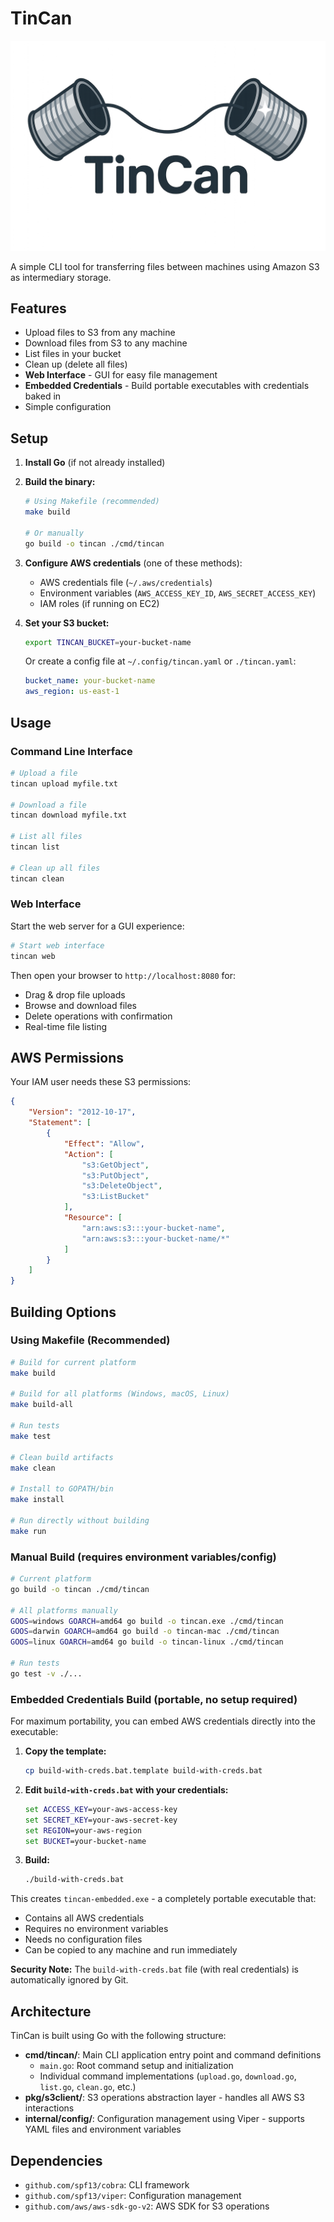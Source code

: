 # TinCan

![TinCan](./assets/tincan.png)

A simple CLI tool for transferring files between machines using Amazon S3 as intermediary storage.

## Features

- Upload files to S3 from any machine
- Download files from S3 to any machine
- List files in your bucket
- Clean up (delete all files)
- **Web Interface** - GUI for easy file management
- **Embedded Credentials** - Build portable executables with credentials baked in
- Simple configuration

## Setup

1. **Install Go** (if not already installed)

2. **Build the binary:**
   ```bash
   # Using Makefile (recommended)
   make build

   # Or manually
   go build -o tincan ./cmd/tincan
   ```

3. **Configure AWS credentials** (one of these methods):
   - AWS credentials file (`~/.aws/credentials`)
   - Environment variables (`AWS_ACCESS_KEY_ID`, `AWS_SECRET_ACCESS_KEY`)
   - IAM roles (if running on EC2)

4. **Set your S3 bucket:**
   ```bash
   export TINCAN_BUCKET=your-bucket-name
   ```

   Or create a config file at `~/.config/tincan.yaml` or `./tincan.yaml`:
   ```yaml
   bucket_name: your-bucket-name
   aws_region: us-east-1
   ```

## Usage

### Command Line Interface

```bash
# Upload a file
tincan upload myfile.txt

# Download a file
tincan download myfile.txt

# List all files
tincan list

# Clean up all files
tincan clean
```

### Web Interface

Start the web server for a GUI experience:

```bash
# Start web interface
tincan web
```

Then open your browser to `http://localhost:8080` for:
- Drag & drop file uploads
- Browse and download files
- Delete operations with confirmation
- Real-time file listing

## AWS Permissions

Your IAM user needs these S3 permissions:
```json
{
    "Version": "2012-10-17",
    "Statement": [
        {
            "Effect": "Allow",
            "Action": [
                "s3:GetObject",
                "s3:PutObject",
                "s3:DeleteObject",
                "s3:ListBucket"
            ],
            "Resource": [
                "arn:aws:s3:::your-bucket-name",
                "arn:aws:s3:::your-bucket-name/*"
            ]
        }
    ]
}
```

## Building Options

### Using Makefile (Recommended)

```bash
# Build for current platform
make build

# Build for all platforms (Windows, macOS, Linux)
make build-all

# Run tests
make test

# Clean build artifacts
make clean

# Install to GOPATH/bin
make install

# Run directly without building
make run
```

### Manual Build (requires environment variables/config)

```bash
# Current platform
go build -o tincan ./cmd/tincan

# All platforms manually
GOOS=windows GOARCH=amd64 go build -o tincan.exe ./cmd/tincan
GOOS=darwin GOARCH=amd64 go build -o tincan-mac ./cmd/tincan
GOOS=linux GOARCH=amd64 go build -o tincan-linux ./cmd/tincan

# Run tests
go test -v ./...
```

### Embedded Credentials Build (portable, no setup required)

For maximum portability, you can embed AWS credentials directly into the executable:

1. **Copy the template:**
   ```bash
   cp build-with-creds.bat.template build-with-creds.bat
   ```

2. **Edit `build-with-creds.bat` with your credentials:**
   ```bat
   set ACCESS_KEY=your-aws-access-key
   set SECRET_KEY=your-aws-secret-key
   set REGION=your-aws-region
   set BUCKET=your-bucket-name
   ```

3. **Build:**
   ```bash
   ./build-with-creds.bat
   ```

This creates `tincan-embedded.exe` - a completely portable executable that:
- Contains all AWS credentials
- Requires no environment variables
- Needs no configuration files
- Can be copied to any machine and run immediately

**Security Note:** The `build-with-creds.bat` file (with real credentials) is automatically ignored by Git.

## Architecture

TinCan is built using Go with the following structure:

- **cmd/tincan/**: Main CLI application entry point and command definitions
  - `main.go`: Root command setup and initialization
  - Individual command implementations (`upload.go`, `download.go`, `list.go`, `clean.go`, etc.)
- **pkg/s3client/**: S3 operations abstraction layer - handles all AWS S3 interactions
- **internal/config/**: Configuration management using Viper - supports YAML files and environment variables

## Dependencies

- `github.com/spf13/cobra`: CLI framework
- `github.com/spf13/viper`: Configuration management
- `github.com/aws/aws-sdk-go-v2`: AWS SDK for S3 operations